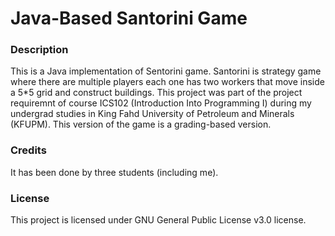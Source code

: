 # Java-Based Santorini Game
### Description<br>
This is a Java implementation of Sentorini game. Santorini is strategy game where there are multiple players each one has two workers that move inside a 5*5 grid and construct buildings. This project was part of the project requiremnt of course ICS102 (Introduction Into Programming I) during my undergrad studies in King Fahd University of Petroleum and Minerals (KFUPM). This version of the game is a grading-based version.

### Credits<br>
It has been done by three students (including me).

### License<br>
This project is licensed under GNU General Public License v3.0 license.
